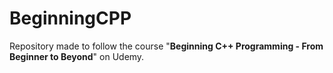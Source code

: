 # BeginningCPP

Repository made to follow the course "**Beginning C++ Programming - From Beginner to Beyond**" on Udemy.
